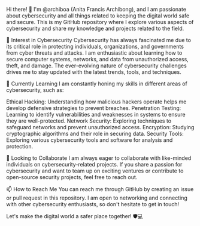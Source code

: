 Hi there! 👋
I'm @archiboa (Anita Francis Archibong), and I am passionate about cybersecurity and all things related to keeping the digital world safe and secure. This is my GitHub repository where I explore various aspects of cybersecurity and share my knowledge and projects related to the field.

👀 Interest in Cybersecurity
Cybersecurity has always fascinated me due to its critical role in protecting individuals, organizations, and governments from cyber threats and attacks. I am enthusiastic about learning how to secure computer systems, networks, and data from unauthorized access, theft, and damage. The ever-evolving nature of cybersecurity challenges drives me to stay updated with the latest trends, tools, and techniques.

🌱 Currently Learning
I am constantly honing my skills in different areas of cybersecurity, such as:

Ethical Hacking: Understanding how malicious hackers operate helps me develop defensive strategies to prevent breaches.
Penetration Testing: Learning to identify vulnerabilities and weaknesses in systems to ensure they are well-protected.
Network Security: Exploring techniques to safeguard networks and prevent unauthorized access.
Encryption: Studying cryptographic algorithms and their role in securing data.
Security Tools: Exploring various cybersecurity tools and software for analysis and protection.


💞️ Looking to Collaborate
I am always eager to collaborate with like-minded individuals on cybersecurity-related projects. If you share a passion for cybersecurity and want to team up on exciting ventures or contribute to open-source security projects, feel free to reach out.

📫 How to Reach Me
You can reach me through GitHub by creating an issue or pull request in this repository. I am open to networking and connecting with other cybersecurity enthusiasts, so don't hesitate to get in touch!

Let's make the digital world a safer place together! 🛡️💻
